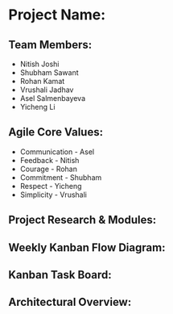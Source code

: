 # Project Name: 

## Team Members:
* Nitish Joshi
* Shubham Sawant
* Rohan Kamat
* Vrushali Jadhav
* Asel Salmenbayeva
* Yicheng Li

## Agile Core Values:
* Communication - Asel
* Feedback - Nitish
* Courage - Rohan
* Commitment - Shubham
* Respect - Yicheng 
* Simplicity - Vrushali

## Project Research & Modules:

## Weekly Kanban Flow Diagram:

## Kanban Task Board:

## Architectural Overview:
